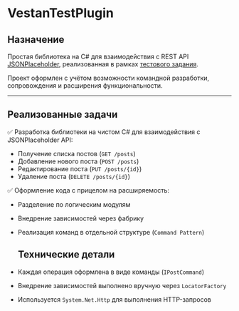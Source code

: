 # VestanTestPlugin

## Назначение

Простая библиотека на C# для взаимодействия с REST API [JSONPlaceholder](https://jsonplaceholder.typicode.com), реализованная в рамках [тестового задания](https://docs.google.com/document/d/1CsjCDZMP0KQavQaTCznZ3XNIIIXT-B0-KOQHCxSutcI/edit?tab=t.0).

Проект оформлен с учётом возможности командной разработки, сопровождения и расширения функциональности.

---

## Реализованные задачи

✅ Разработка библиотеки на чистом C# для взаимодействия с JSONPlaceholder API:  
- Получение списка постов (`GET /posts`)  
- Добавление нового поста (`POST /posts`)  
- Редактирование поста (`PUT /posts/{id}`)  
- Удаление поста (`DELETE /posts/{id}`)  

✅ Оформление кода с прицелом на расширяемость:  
- Разделение по логическим модулям  
- Внедрение зависимостей через фабрику  
- Реализация команд в отдельной структуре (`Command Pattern`)

  ## Технические детали

- Каждая операция оформлена в виде команды (`IPostCommand`)
- Внедрение зависимостей выполнено вручную через `LocatorFactory`
- Используется `System.Net.Http` для выполнения HTTP-запросов
